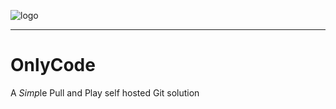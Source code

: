 ![logo](https://user-images.githubusercontent.com/88296644/216786472-8b1b6161-5988-4281-b9ea-0ff156a862d4.png)

---

# OnlyCode

A *Simp*le Pull and Play self hosted Git solution

